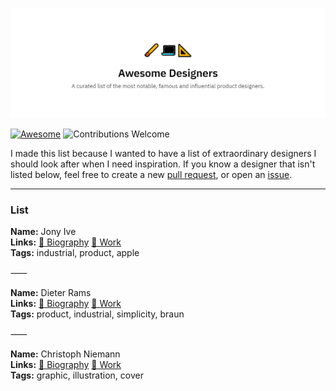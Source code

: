 ![cover](/cover.png)

[![Awesome](https://cdn.rawgit.com/sindresorhus/awesome/d7305f38d29fed78fa85652e3a63e154dd8e8829/media/badge.svg)](https://github.com/sindresorhus/awesome)
![Contributions Welcome](https://img.shields.io/badge/Contributions-welcome-blue.svg)

I made this list because I wanted to have a list of extraordinary designers I should look after when I need inspiration. If you know a designer that isn't listed below, feel free to create a new [pull request](https://github.com/dontpanicgr/awesome-designers/pulls), or open an [issue](https://github.com/dontpanicgr/awesome-designers/issues/new).

---

### List

**Name:** Jony Ive   
**Links:** [📜 Biography](https://en.wikipedia.org/wiki/Jony_Ive)  [🔮 Work](https://www.apple.com/leadership/jonathan-ive/)    
**Tags:** industrial, product, apple  

⸺

**Name:** Dieter Rams    
**Links:** [📜 Biography](https://en.wikipedia.org/wiki/Dieter_Rams) [🔮 Work](https://www.vitsoe.com/eu/about/good-design)     
**Tags:** product, industrial, simplicity, braun   

⸺

**Name:** Christoph Niemann   
**Links:** [📜 Biography](https://en.wikipedia.org/wiki/Christoph_Niemann) [🔮 Work](http://www.christophniemann.com/)     
**Tags:** graphic, illustration, cover   



